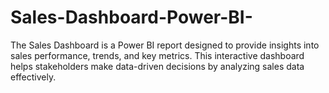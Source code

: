 # Sales-Dashboard-Power-BI-
The Sales Dashboard is a Power BI report designed to provide insights into sales performance, trends, and key metrics. This interactive dashboard helps stakeholders make data-driven decisions by analyzing sales data effectively.
